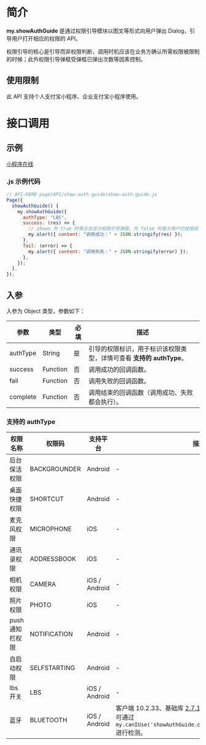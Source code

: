 # 简介

**my.showAuthGuide** 是通过权限引导模块以图文等形式向用户弹出 Dialog，引导用户打开相应的权限的 API。

权限引导的核心是引导而非权限判断，调用时机应该在业务方确认所需权限被限制的时候；此外权限引导弹框受弹框已弹出次数等因素控制。

## 使用限制

此 API 支持个人支付宝小程序、企业支付宝小程序使用。

# 接口调用

## 示例

[小程序在线](https://opendocs.alipay.com/openbox/mini/opendocs/show-auth-guide?view=preview&defaultPage=pages/index/index&defaultOpenedFiles=pages/index/index&theme=light)


### .js 示例代码

```javascript
// API-DEMO page/API/show-auth-guide/show-auth-guide.js
Page({
  showAuthGuide() {
    my.showAuthGuide({
      authType: "LBS",
      success: (res) => {
        // shown 为 true 时表示会显示权限引导弹窗，为 false 时表示用户已经授权
        my.alert({ content: "调用成功：" + JSON.stringify(res) });
      },
      fail: (error) => {
        my.alert({ content: "调用失败：" + JSON.stringify(error) });
      },
    });
  },
});
```

## 入参

入参为 Object 类型，参数如下：

| **参数** | **类型** | **必填** | **描述** |
| --- | --- | --- | --- |
| authType | String | 是 | 引导的权限标识，用于标识该权限类型，详情可查看 **支持的 authType**。 |
| success | Function | 否 | 调用成功的回调函数。 |
| fail | Function | 否 | 调用失败的回调函数。 |
| complete | Function | 否 | 调用结束的回调函数（调用成功、失败都会执行）。 |

### 支持的 authType

| **权限名称** | **权限码** | **支持平台** | **描述** |
| --- | --- | --- | --- |
| 后台保活权限 | BACKGROUNDER | Android | - |
| 桌面快捷权限 | SHORTCUT | Android | - |
| 麦克风权限 | MICROPHONE | iOS | - |
| 通讯录权限 | ADDRESSBOOK | iOS | - |
| 相机权限 | CAMERA | iOS / Android | - |
| 照片权限 | PHOTO | iOS | - |
| push 通知栏权限 | NOTIFICATION | Android | - |
| 自启动权限 | SELFSTARTING | Android | - |
| lbs 开关 | LBS | iOS / Android | - |
| 蓝牙 | BLUETOOTH | iOS / Android | 客户端 10.2.33、基础库 [2.7.10](https://opendocs.alipay.com/mini/framework/lib-upgrade-v2) 开始支持。<br />可通过 `my.canIUse('showAuthGuide.object.authType.BLUETOOTH')` 进行检测。 |
